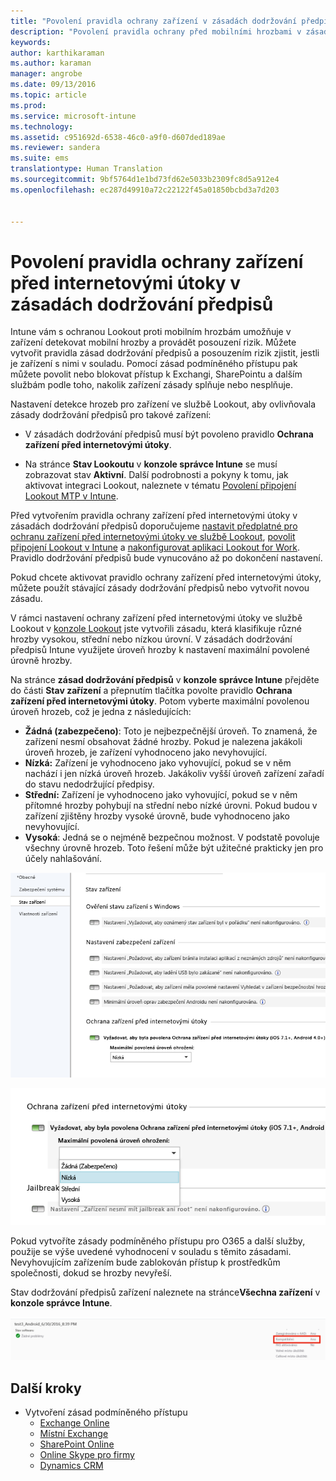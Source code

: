 ```yaml
---
title: "Povolení pravidla ochrany zařízení v zásadách dodržování předpisů | Microsoft Intune"
description: "Povolení pravidla ochrany před mobilními hrozbami v zásadách dodržování předpisů zařízení."
keywords: 
author: karthikaraman
ms.author: karaman
manager: angrobe
ms.date: 09/13/2016
ms.topic: article
ms.prod: 
ms.service: microsoft-intune
ms.technology: 
ms.assetid: c951692d-6538-46c0-a9f0-d607ded189ae
ms.reviewer: sandera
ms.suite: ems
translationtype: Human Translation
ms.sourcegitcommit: 9bf5764d1e1bd73fd62e5033b2309fc8d5a912e4
ms.openlocfilehash: ec287d49910a72c22122f45a01850bcbd3a7d203


---
```


# <a name="enable-device-threat-protection-rule-in-the-compliance-policy"></a>Povolení pravidla ochrany zařízení před internetovými útoky v zásadách dodržování předpisů
Intune vám s ochranou Lookout proti mobilním hrozbám umožňuje v zařízení detekovat mobilní hrozby a provádět posouzení rizik. Můžete vytvořit pravidla zásad dodržování předpisů a posouzením rizik zjistit, jestli je zařízení s nimi v souladu. Pomocí zásad podmíněného přístupu pak můžete povolit nebo blokovat přístup k Exchangi, SharePointu a dalším službám podle toho, nakolik zařízení zásady splňuje nebo nesplňuje.

Nastavení detekce hrozeb pro zařízení ve službě Lookout, aby ovlivňovala zásady dodržování předpisů pro takové zařízení:

* V zásadách dodržování předpisů musí být povoleno pravidlo **Ochrana zařízení před internetovými útoky**.

* Na stránce **Stav Lookoutu** v **konzole správce Intune** se musí zobrazovat stav **Aktivní**. Další podrobnosti a pokyny k tomu, jak aktivovat integraci Lookout, naleznete v tématu [Povolení připojení Lookout MTP v Intune](enable-lookout-mtp-connection-in-intune.md).


Před vytvořením pravidla ochrany zařízení před internetovými útoky v zásadách dodržování předpisů doporučujeme [nastavit předplatné pro ochranu zařízení před internetovými útoky ve službě Lookout](set-up-your-subscription-with-lookout-mtp.md), [povolit připojení Lookout v Intune](enable-lookout-mtp-connection-in-intune.md) a [nakonfigurovat aplikaci Lookout for Work](configure-and-deploy-lookout-for-work-apps.md). Pravidlo dodržování předpisů bude vynucováno až po dokončení nastavení.

Pokud chcete aktivovat pravidlo ochrany zařízení před internetovými útoky, můžete použít stávající zásady dodržování předpisů nebo vytvořit novou zásadu.

V rámci nastavení ochrany zařízení před internetovými útoky ve službě Lookout v [konzole Lookout](https://aad.lookout.com) jste vytvořili zásadu, která klasifikuje různé hrozby vysokou, střední nebo nízkou úrovní. V zásadách dodržování předpisů Intune využijete úroveň hrozby k nastavení maximální povolené úrovně hrozby.

Na stránce **zásad dodržování předpisů** v **konzole správce Intune** přejděte do části **Stav zařízení** a přepnutím tlačítka povolte pravidlo **Ochrana zařízení před internetovými útoky**. Potom vyberte maximální povolenou úroveň hrozeb, což je jedna z následujících:
* **Žádná (zabezpečeno)**: Toto je nejbezpečnější úroveň.  To znamená, že zařízení nesmí obsahovat žádné hrozby.  Pokud je nalezena jakákoli úroveň hrozeb, je zařízení vyhodnoceno jako nevyhovující.  
* **Nízká:** Zařízení je vyhodnoceno jako vyhovující, pokud se v něm nachází i jen nízká úroveň hrozeb. Jakákoliv vyšší úroveň zařízení zařadí do stavu nedodržující předpisy.
* **Střední:** Zařízení je vyhodnoceno jako vyhovující, pokud se v něm přítomné hrozby pohybují na střední nebo nízké úrovni. Pokud budou v zařízení zjištěny hrozby vysoké úrovně, bude vyhodnoceno jako nevyhovující.
* **Vysoká**: Jedná se o nejméně bezpečnou možnost. V podstatě povoluje všechny úrovně hrozeb. Toto řešení může být užitečné prakticky jen pro účely nahlašování.

![snímek obrazovky zobrazující nastavení pravidla ochrany zařízení před hrozbami ](../media/mtp/mtp-compliance-policy-rule.png)

![snímek obrazovky zobrazující možnost úrovně hrozeb pro nastavení pravidla ochrany zařízení před internetovými útoky](../media/mtp/mtp-compliance-policy-setting.png)

Pokud vytvoříte zásady podmíněného přístupu pro O365 a další služby, použije se výše uvedené vyhodnocení v souladu s těmito zásadami. Nevyhovujícím zařízením bude zablokován přístup k prostředkům společnosti, dokud se hrozby nevyřeší.

Stav dodržování předpisů zařízení naleznete na stránce**Všechna zařízení** v **konzole správce Intune**.

![snímek stránky zařízení v konzole pro správu Intune zobrazující stav dodržování předpisů zařízení](../media/mtp/mtp-device-status-intune-console.png)

## <a name="next-steps"></a>Další kroky
* Vytvoření zásad podmíněného přístupu
  * [Exchange Online](restrict-access-to-exchange-online-with-microsoft-intune.md)
  * [Místní Exchange](restrict-access-to-exchange-onpremises-with-microsoft-intune.md)
  * [SharePoint Online](restrict-access-to-sharepoint-online-with-microsoft-intune.md)
  * [Online Skype pro firmy](restrict-access-to-skype-for-business-online-with-microsoft-intune,md)
  * [Dynamics CRM](restrict-access-to-dynamics-crm-online-with-microsoft-intune.md)



<!--HONumber=Nov16_HO2-->


